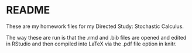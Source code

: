 # README
These are my homework files for my Directed Study: Stochastic Calculus.

The way these are run is that the .rmd and .bib files are opened and edited in RStudio and then compiled into LaTeX via the .pdf file option in knitr. 
